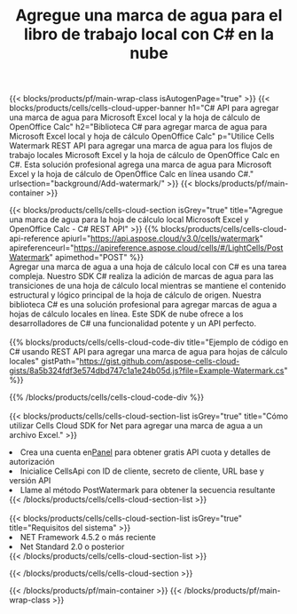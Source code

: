 ﻿---
title: Agregue una marca de agua para el libro de trabajo local con C# en la nube
description:  API y SDK de la nube para agregar marcas de agua para Microsoft Excel y OpenOffice Calc con C#. Agregar marcas de agua para hojas de cálculo locales mediante el SDK de Cells Cloud API para C#.
---
{{< blocks/products/pf/main-wrap-class isAutogenPage="true" >}}
{{< blocks/products/cells/cells-cloud-upper-banner h1="C# API para agregar una marca de agua para Microsoft Excel local y la hoja de cálculo de OpenOffice Calc" h2="Biblioteca C# para agregar marca de agua para Microsoft Excel local y hoja de cálculo OpenOffice Calc" p="Utilice Cells Watermark REST API para agregar una marca de agua para los flujos de trabajo locales Microsoft Excel y la hoja de cálculo de OpenOffice Calc en C#. Esta solución profesional agrega una marca de agua para Microsoft Excel y la hoja de cálculo de OpenOffice Calc en línea usando C#." urlsection="background/Add-watermark/" >}}
{{< blocks/products/pf/main-container >}}

{{< blocks/products/cells/cells-cloud-section isGrey="true" title="Agregue una marca de agua para la hoja de cálculo local Microsoft Excel y OpenOffice Calc - C# REST API" >}}
{{% blocks/products/cells/cells-cloud-api-reference apiurl="https://api.aspose.cloud/v3.0/cells/watermark" apireferenceurl="https://apireference.aspose.cloud/cells/#/LightCells/PostWatermark" apimethod="POST" %}}
<br/>
Agregar una marca de agua a una hoja de cálculo local con C# es una tarea compleja. Nuestro SDK C# realiza la adición de marcas de agua para las transiciones de una hoja de cálculo local mientras se mantiene el contenido estructural y lógico principal de la hoja de cálculo de origen. Nuestra biblioteca C# es una solución profesional para agregar marcas de agua a hojas de cálculo locales en línea. Este SDK de nube ofrece a los desarrolladores de C# una funcionalidad potente y un API perfecto.
<br/>
<br/>
{{% blocks/products/cells/cells-cloud-code-div title="Ejemplo de código en C# usando REST API para agregar una marca de agua para hojas de cálculo locales" gistPath="https://gist.github.com/aspose-cells-cloud-gists/8a5b324fdf3e574dbd747c1a1e24b05d.js?file=Example-Watermark.cs" %}}
  
{{% /blocks/products/cells/cells-cloud-code-div %}}
<br/>
<br/>
{{< blocks/products/cells/cells-cloud-section-list isGrey="true" title="Cómo utilizar Cells Cloud SDK for Net para agregar una marca de agua a un archivo Excel." >}}
<li> Crea una cuenta en<a href="https://dashboard.aspose.cloud/">Panel</a> para obtener gratis API cuota y detalles de autorización</li>
<li>Inicialice CellsApi con ID de cliente, secreto de cliente, URL base y versión API</li>
<li>Llame al método PostWatermark para obtener la secuencia resultante</li>
{{< /blocks/products/cells/cells-cloud-section-list >}}
<br/>
<br/>
{{< blocks/products/cells/cells-cloud-section-list isGrey="true" title="Requisitos del sistema" >}}
<li>NET Framework 4.5.2 o más reciente</li>
<li>Net Standard 2.0 o posterior</li>
{{< /blocks/products/cells/cells-cloud-section-list >}}

{{< /blocks/products/cells/cells-cloud-section >}}

{{< /blocks/products/pf/main-container >}}
{{< /blocks/products/pf/main-wrap-class >}}
